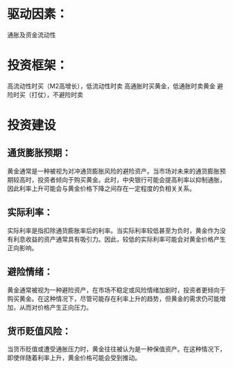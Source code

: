 
# 驱动因素：
通胀及资金流动性

# 投资框架：
高流动性时买（M2高增长），低流动性时卖
高通胀时买黄金，低通胀时卖黄金
避险时买（打仗），不避险时卖

# 投资建设


## 通货膨胀预期：
黄金通常是一种被视为对冲通货膨胀风险的避险资产。当市场对未来的通货膨胀预期较高时，投资者倾向于购买黄金。此时，中央银行可能会提高利率以抑制通胀，因此利率上升可能会与黄金价格下降之间存在一定程度的负相关关系。



## 实际利率：
实际利率是指扣除通货膨胀率后的利率。当实际利率较低甚至为负时，黄金作为没有利息收益的资产通常具有吸引力。因此，较低的实际利率可能会对黄金价格产生正向影响。



## 避险情绪：
黄金通常被视为一种避险资产，在市场不稳定或风险情绪加剧时，投资者更倾向于购买黄金。在这种情况下，尽管可能存在利率上升的趋势，但黄金的需求仍可能增加，从而对价格产生正向压力。



## 货币贬值风险：
当货币贬值或遭受通胀压力时，黄金往往被认为是一种保值资产。在这种情况下，即使伴随着利率上升，黄金价格可能会受到推动。
